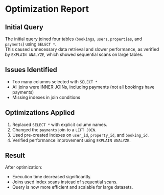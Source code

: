 # Optimization Report

## Initial Query
The initial query joined four tables (`bookings`, `users`, `properties`, and `payments`) using `SELECT *`.  
This caused unnecessary data retrieval and slower performance, as verified by `EXPLAIN ANALYZE`, which showed sequential scans on large tables.

## Issues Identified
- Too many columns selected with `SELECT *`
- All joins were INNER JOINs, including payments (not all bookings have payments)
- Missing indexes in join conditions

## Optimizations Applied
1. Replaced `SELECT *` with explicit column names.
2. Changed the `payments` join to a `LEFT JOIN`.
3. Used pre-created indexes on `user_id`, `property_id`, and `booking_id`.
4. Verified performance improvement using `EXPLAIN ANALYZE`.

## Result
After optimization:
- Execution time decreased significantly.
- Joins used index scans instead of sequential scans.
- Query is now more efficient and scalable for large datasets.
